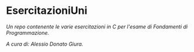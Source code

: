 # EsercitazioniUni
 *Un repo contenente le varie esercitazioni in C per l'esame di Fondamenti di Programmazione.*

 *A cura di: Alessio Donato Giura.*